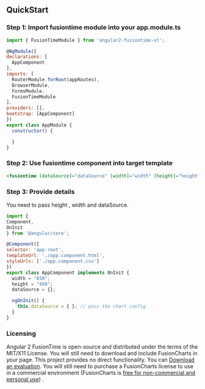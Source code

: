 ## QuickStart
### Step 1: Import fusiontime module into your app.module.ts

```javascript
import { FusionTimeModule } from 'angular2-fusiontime-xt';

@NgModule({
declarations: [
  AppComponent
],
imports: [
  RouterModule.forRoot(appRoutes),
  BrowserModule,
  FormsModule,
  FusionTimeModule
],
providers: [],
bootstrap: [AppComponent]
})
export class AppModule {
  constructor() {

  }
}
```

### Step 2: Use fusiontime component into target template
```html
<fusiontime [dataSource]="dataSource" [width]="width" [height]="height"></fusiontime>
```

### Step 3: Provide details
You need to pass height , width and dataSource.
```javascript
import {
Component,
OnInit
} from '@angular/core';

@Component({
selector: 'app-root',
templateUrl: './app.component.html',
styleUrls: ['./app.component.css']
})
export class AppComponent implements OnInit {
  width = "850";
  height = "450";
  dataSource = {};

  ngOnInit() {
    this.dataSource = { }; // pass the chart config
  }
}
```
<h3>Licensing</h3>
<p>Angular 2 FusionTime is open-source and distributed under the terms of the MIT/X11 License. You will still need to download and include FusionCharts in your page. This project provides no direct functionality. You can <a href="http://fusioncharts.com/download/">Download an evaluation</a>.
  You will still need to purchase a FusionCharts license to use in a commercial environment (FusionCharts is <a href="http://www.fusioncharts.com/download/free/">free for non-commercial and personal use</a>) .</p>
